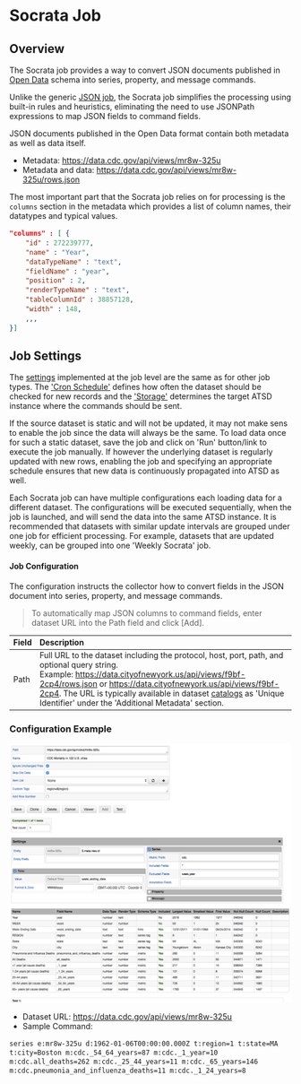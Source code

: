 # Socrata Job

## Overview

The Socrata job provides a way to convert JSON documents published in [Open Data](https://project-open-data.cio.gov/v1.1/schema/) schema into series, property, and message commands.

Unlike the generic [JSON job](/jobs/json.md), the Socrata job simplifies the processing using built-in rules and heuristics, eliminating the need to use JSONPath expressions to map JSON fields to command fields.

JSON documents published in the Open Data format contain both metadata as well as data itself.

* Metadata: https://data.cdc.gov/api/views/mr8w-325u
* Metadata and data: https://data.cdc.gov/api/views/mr8w-325u/rows.json

The most important part that the Socrata job relies on for processing is the `columns` section in the metadata which provides a list of column names, their datatypes and typical values.

```json
"columns" : [ {
    "id" : 272239777,
    "name" : "Year",
    "dataTypeName" : "text",
    "fieldName" : "year",
    "position" : 2,
    "renderTypeName" : "text",
    "tableColumnId" : 38857128,
    "width" : 148,
    ,,,
}]
```

## Job Settings

The [settings](/job-generic.md) implemented at the job level are the same as for other job types.
The ['Cron Schedule'](/scheduling.md) defines how often the dataset should be checked for new records and the ['Storage'](/atsd-server-connection.md) determines the target ATSD instance where the commands should be sent.

If the source dataset is static and will not be updated, it may not make sens to enable the job since the data will always be the same. To load data once for such a static dataset, save the job and click on 'Run' button/link to execute the job manually. If however the underlying dataset is regularly updated with new rows, enabling the job and specifying an appropriate schedule ensures that new data is continuously propagated into ATSD as well.

Each Socrata job can have multiple configurations each loading data for a different dataset. The configurations will be executed sequentially, when the job is launched, and will send the data into the same ATSD instance. It is recommended that datasets with similar update intervals are grouped under one job for efficient processing. For example, datasets that are updated weekly, can be grouped into one 'Weekly Socrata' job.

#### Job Configuration

The configuration instructs the collector how to convert fields in the JSON document into series, property, and message commands.

> To automatically map JSON columns to command fields, enter dataset URL into the Path field and click [Add].

| **Field** | **Description**  |
| :---- |:--- |
| Path | Full URL to the dataset including the protocol, host, port, path, and optional query string.<br>Example: 	https://data.cityofnewyork.us/api/views/f9bf-2cp4/rows.json or	https://data.cityofnewyork.us/api/views/f9bf-2cp4. The URL is typically available in dataset [catalogs](https://catalog.data.gov/dataset/deaths-in-122-u-s-cities-1962-2016-122-cities-mortality-reporting-system) as 'Unique Identifier' under the 'Additional Metadata' section.|

### Configuration Example

![Socrata Configuration Example](socrata_cdc_example.png)

* Dataset URL: https://data.cdc.gov/api/views/mr8w-325u
* Sample Command:

```ls
series e:mr8w-325u d:1962-01-06T00:00:00.000Z t:region=1 t:state=MA t:city=Boston m:cdc._54_64_years=87 m:cdc._1_year=10 m:cdc.all_deaths=262 m:cdc._25_44_years=11 m:cdc._65_years=146 m:cdc.pneumonia_and_influenza_deaths=11 m:cdc._1_24_years=8
```
